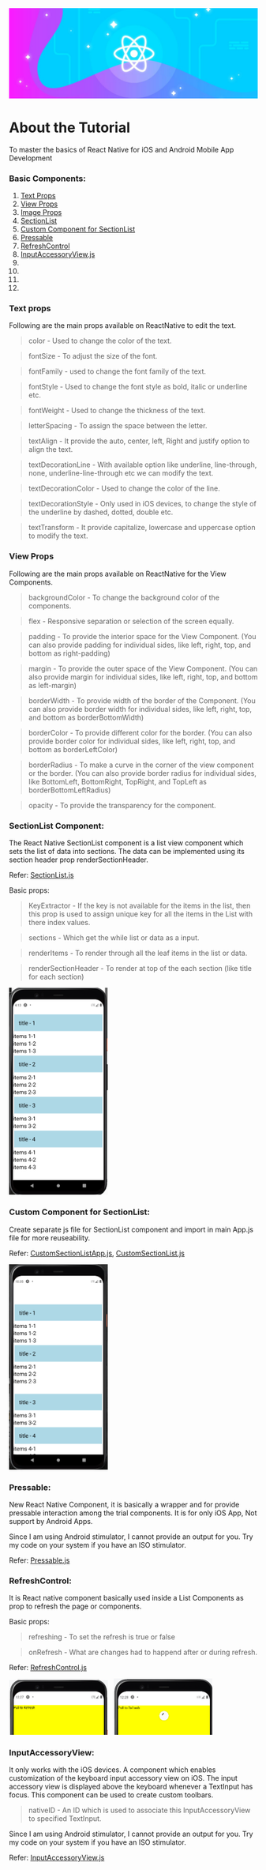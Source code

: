 
<img src="RN_logo.jpg" />

# About the Tutorial
To master the basics of React Native for iOS and Android Mobile App Development

### Basic Components:
1. [Text Props](README.md#text-props)
2. [View Props](README.md#view-props)
3. [Image Props](README.md#image-props)
14. [SectionList](README.md#sectionlist-component)
15. [Custom Component for SectionList](README.md#custom-component-for-sectionlist)
16. [Pressable](README.md#pressable)
17. [RefreshControl](README.md#refreshcontrol)
18. [InputAccessoryView.js](README.md#InputAccessoryView.js)
19. 
20. []()
21. []()
22. []()

### Text props

Following are the main props available on ReactNative to edit the text.

> color - Used to change the color of the text.

> fontSize - To adjust the size of the font.

> fontFamily - used to change the font family of the text.

> fontStyle - Used to change the font style as bold, italic or underline etc.

> fontWeight - Used to change the thickness of the text.

> letterSpacing - To assign the space between the letter.

> textAlign - It provide the auto, center, left, Right and justify option to align the text.

> textDecorationLine - With available option like underline, line-through, none, underline-line-through etc we can modify the text.

> textDecorationColor - Used to change the color of the line.

> textDecorationStyle - Only used in iOS devices, to change the style of the underline by dashed, dotted, double etc.

> textTransform - It provide capitalize, lowercase and uppercase option to modify the text.

### View Props

Following are the main props available on ReactNative for the View Components.

> backgroundColor - To change the background color of the components.

> flex - Responsive separation or selection of the screen equally.

> padding - To provide the interior space for the View Component. (You can also provide padding for individual sides, like left, right, top, and bottom as right-padding)

> margin - To provide the outer space of the View Component. (You can also provide margin for individual sides, like left, right, top, and bottom as left-margin)

> borderWidth - To provide width of the border of the Component. (You can also provide border width for individual sides, like left, right, top, and bottom as borderBottomWidth)

> borderColor - To provide different color for the border. (You can also provide border color for individual sides, like left, right, top, and bottom as borderLeftColor)

> borderRadius - To make a curve in the corner of the view component or the border. (You can also provide border radius for individual sides, like BottomLeft, BottomRight, TopRight, and TopLeft as borderBottomLeftRadius)

> opacity - To provide the transparency for the component.

###


### SectionList Component:

The React Native SectionList component is a list view component which sets the list of data into sections. The data can be implemented using its section header prop renderSectionHeader.

Refer: [SectionList.js](SectionList.js)

Basic props:
> KeyExtractor - If the key is not available for the items in the list, then this prop is used to assign unique key for all the items in the List with there index values.

> sections - Which get the while list or data as a input.

> renderItems - To render through all the leaf items in the list or data.

> renderSectionHeader - To render at top of the each section (like title for each section)

<img src="SectionList.png" width="200" />


### Custom Component for SectionList:

Create separate js file for SectionList component and import in main App.js file for more reuseability.

Refer: [CustomSectionListApp.js](CustomSectionListApp.js), [CustomSectionList.js](CustomSectionList.js)

<img src="CustomSectionList.png" width="200" />

### Pressable:

New React Native Component, it is basically a wrapper and for provide pressable interaction among the trial components. It is for only iOS App, Not support by Android Apps.

Since I am using Android stimulator, I cannot provide an output for you. Try my code on your system if you have an ISO stimulator.

Refer: [Pressable.js](Pressable.js)

### RefreshControl:

It is React native component basically used inside a List Components as prop to refresh the page or components.

Basic props: 

> refreshing - To set the refresh is true or false

> onRefresh - What are changes had to happend after or during refresh. 

Refer: [RefreshControl.js](RefreshControl.js)

<img src="Before_refresh.png" width="200" /> &#160; <img src="On_refresh.png" width="200" />

### InputAccessoryView:

It only works with the iOS devices. A component which enables customization of the keyboard input accessory view on iOS. The input accessory view is displayed above the keyboard whenever a TextInput has focus. This component can be used to create custom toolbars.

> nativeID - An ID which is used to associate this InputAccessoryView to specified TextInput.

Since I am using Android stimulator, I cannot provide an output for you. Try my code on your system if you have an ISO stimulator.

Refer: [InputAccessoryView.js](InputAccessoryView.js)

###



###



###
